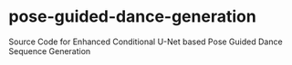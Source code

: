 # pose-guided-dance-generation
Source Code for Enhanced Conditional U-Net based Pose Guided Dance Sequence Generation
